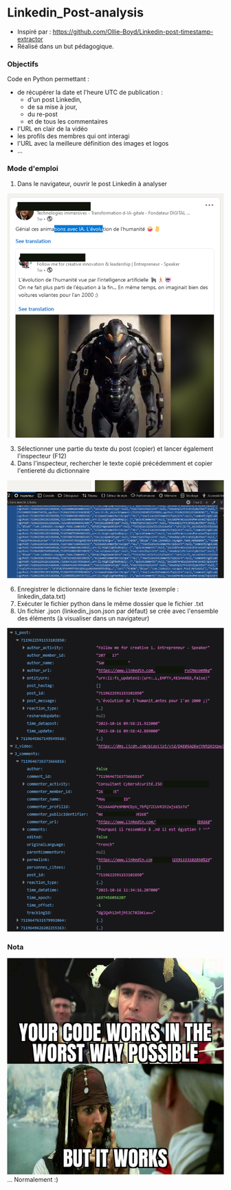 # Linkedin_Post-analysis
* Inspiré par : https://github.com/Ollie-Boyd/Linkedin-post-timestamp-extractor
* Réalisé dans un but pédagogique.

### Objectifs
Code en Python permettant :
* de récupérer la date et l'heure UTC de publication :
  * d'un post Linkedin,
  * de sa mise à jour,
  * du re-post
  * et de tous les commentaires 
* l'URL en clair de la vidéo
* les profils des membres qui ont interagi
* l'URL avec la meilleure définition des images et logos
* ...

### Mode d'emploi
1. Dans le navigateur, ouvrir le post Linkedin à analyser

![alt text](https://github.com/JeromeSORIS/Linkedin_Post-analysis/blob/main/linkedin_1.png)

3. Sélectionner une partie du texte du post (copier) et lancer également l'inspecteur (F12)
4. Dans l'inspecteur, rechercher le texte copié précédemment et copier l'entiereté du dictionnaire

![alt text](https://github.com/JeromeSORIS/Linkedin_Post-analysis/blob/main/linkedin_2.png)

6. Enregistrer le dictionnaire dans le fichier texte (exemple : linkedin_data.txt)
7. Exécuter le fichier python dans le même dossier que le fichier .txt
8. Un fichier .json (linkedin_json.json par défaut) se crée avec l'ensemble des éléments (à visualiser dans un navigateur)

![alt text](https://github.com/JeromeSORIS/Linkedin_Post-analysis/blob/main/linkedin_3.png)

### Nota
![alt text](https://github.com/JeromeSORIS/Linkedin_Post-analysis/blob/main/meme.jpg)
... Normalement :)

